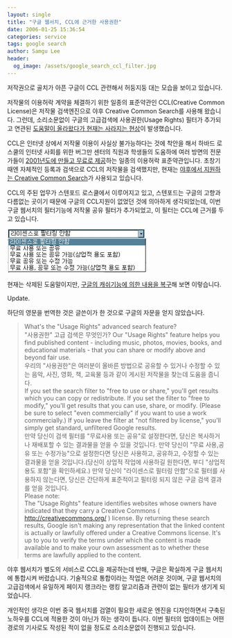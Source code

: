 ```yaml
---
layout: single
title: "구글 웹서치, CCL에 근거한 사용권한"
date: 2006-01-25 15:36:54
categories: service
tags: google search
author: Samgu Lee
header:
  og_image: /assets/google_search_ccl_filter.jpg
---
```


저작권으로 골치가 아픈 구글이 CCL 관련해서 허둥지둥 대는 모습을 보이고 있습니다.

저작물의 이용허락 계약을 체결하기 위한 일종의 표준약관인 CCL(Creative Common License)은 저작물 검색엔진으로 야후 Creative Common Search를 사용해 왔습니다. 그런데, 소리소문없이 구글의 고급검색에 사용권한(Usage Rights) 필터가 추가되고 연관된 [도움말이 올라왔다가 현재는 사라지는 현상](http://www.google.com/support/bin/answer.py?answer=29508)이 발생했습니다.

CCL은 인터넷 상에서 저작물 이용이 사실상 불가능하다는 것에 착안을 해서 하바드 로스쿨의 인터넷 사회를 위한 버그만 센터의 직원과 학생들의 도움하에 여러 방면의 전문가들이 [2001년도에 만들고 무료로 제공](http://www.creativecommons.or.kr/faq/faq.php)하는 일종의 이용허락 표준약관입니다. 초창기 때엔 자체적인 등록과 검색으로 CCL의 저작물을 검색했지만, 현재는 [야후에서 지원하는 Creative Common Search](http://search.yahoo.com/cc)가 사용되고 있습니다.

CCL의 주된 업무가 스텐포드 로스쿨에서 이루어지고 있고, 스텐포드는 구글의 고향과 다름없는 곳이기 때문에 구글의 CCL지원이 없었던 것에 의아하게 생각되었는데, 이번 구글 웹서치의 필터기능에 저작물 공유 필터가 추가되었고, 이 필터는 CCL에 근거를 두고 있습니다.

![구글 서치 Creative Commons 필터](/assets/google_search_ccl_filter.jpg)

현재는 삭제된 도움말이지만, [구글의 캐쉬기능에 의한 내용을 복구](http://66.102.7.104/search?q=cache:RyhWA2yMqysJ:www.google.com/support/bin/answer.py%3Fanswer%3D29508+google+Usage+Rights&hl=ko&gl=kr&ct=clnk&cd=1&lr=lang_en|lang_ko)해 보면 이렇습니다.

Update.

하단의 영문을 번역한 것은 글쓴이가 한 것으로 구글의 자문을 얻지 않았습니다.

> What's the "Usage Rights" advanced search feature?  
> "사용권한" 고급 검색은 무엇인가?
> Our "Usage Rights" feature helps you find published content - including music, photos, movies, books, and educational materials - that you can share or modify above and beyond fair use.  
> 우리의 "사용권한"은 여러분이 올바른 방법으로 공유할 수 있거나 수정할 수 있는 음악, 사진, 영화, 책, 교육물 등과 같이 게시된 저작물을 찾는데 도움을 줍니다.  
> If you set the search filter to "free to use or share," you'll get results which you can copy or redistribute. If you set the filter to "free to modify," you'll get results that you can use, share, or modify. (Please be sure to select "even commercially" if you want to use a work commercially.) If you leave the filter at "not filtered by license," you'll simply get standard, unfiltered Google results.  
> 만약 당신이 검색 필터를 "무료사용 또는 공유"로 설정한다면, 당신은 복사하거나 재배포할 수 있는 결과물을 얻을 수 있을 것입니다. 만약 당신이 "무료 사용,공유 또는 수정가능"으로 설정한다면 당신은 사용하고, 공유하고, 수정할 수 있는 결과물을 얻을 것입니다.(당신이 상업적 작업에 사용하길 원한다면, 부디 "상업적 용도 포함"을 확인하세요.) 만약 당신이 "라이센스로 필터링 안함"으로 필터를 사용하지 않는다면, 당신은 간단하게 표준적이고 필터링 되지 않은 구글 검색 결과를 얻을 것입니다.  
> Please note:  
> The "Usage Rights" feature identifies websites whose owners have indicated that they carry a Creative Commons ( http://creativecommons.org/ ) license. By returning these search results, Google isn't making any representation that the linked content is actually or lawfully offered under a Creative Commons license. It's up to you to verify the terms under which the content is made available and to make your own assessment as to whether these terms are lawfully applied to the content.

야후 웹서치가 별도의 서비스로 CCL을 제공하는데 반해, 구글은 확실하게 구글 웹서치에 통합시켜 버렸습니다. 기술적으로 통합이라는 작업은 어려운 것이며, 구글 웹서치의 고급검색에서 유일하게 페이지 랭크라는 랭킹 알고리즘과 관련이 없는 필터가 생기게 되었습니다.

개인적인 생각은 이번 중국 웹서치를 검열이 필요한 새로운 엔진을 디자인하면서 구축된 노하우를 CCL에 적용한 것이 아닌가 하는 생각이 듭니다. 이번 필터의 업데이트는 어떤 경로의 기사로도 작성된 적이 없을 정도로 소리소문없이 진행되고 있습니다.
